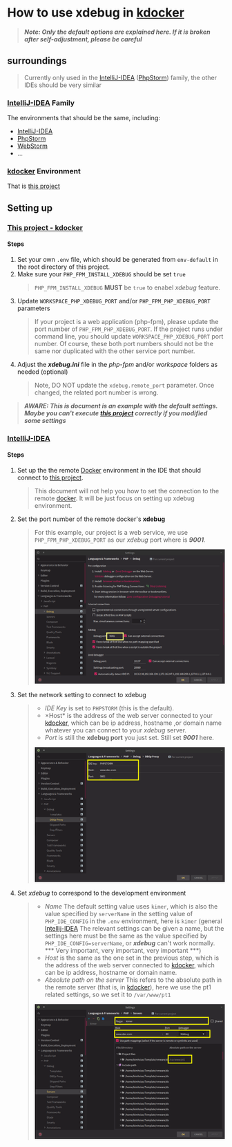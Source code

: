 # How to use xdebug in [kdocker]

> ***Note: Only the default options are explained here. If it is broken after self-adjustment, please be careful***

## surroundings

> Currently only used in the [IntelliJ-IDEA] ([PhpStorm]) family, the other IDEs should be very similar

### [IntelliJ-IDEA] Family

The environments that should be the same, including:

- [IntelliJ-IDEA]
- [PhpStorm]
- [WebStorm]
- ...

### [kdocker] Environment

That is [this project][kdocker]

## Setting up

### [This project - kdocker][kdocker]

#### Steps

1. Set your own `.env` file, which should be generated from `env-default` in the root directory of this project.
1. Make sure your `PHP_FPM_INSTALL_XDEBUG` should be set `true`
    > `PHP_FPM_INSTALL_XDEBUG` **MUST** be `true` to enabel *xdebug* feature.
1. Update `WORKSPACE_PHP_XDEBUG_PORT` and/or `PHP_FPM_PHP_XDEBUG_PORT` parameters
    > If your project is a web application (php-fpm), please update the port number of `PHP_FPM_PHP_XDEBUG_PORT`. If the project runs under command line, you should update `WORKSPACE_PHP_XDEBUG_PORT` port number. Of course, these both port numbers should not be the same nor duplicated with the other service port number.
1. Adjust the ***xdebug.ini*** file in the *php-fpm* and/or *workspace* folders as needed (optional)
    > Note, DO NOT update the `xdebug.remote_port` parameter. Once changed, the related port number is wrong.

> ***AWARE: This is document is an example with the default settings. Maybe you can't execute [this project][kdocker] correctly if you modified some settings***

### [IntelliJ-IDEA]

#### Steps

1. Set up the the remote [Docker][kdocker] environment in the IDE that should connect to [this project][kdocker].
    > This document will not help you how to set the connection to the remote [docker][kdocker]. It will be just focus on setting up xdebug environment.
1. Set the port number of the remote docker's **xdebug**
    > For this example, our project is a web service, we use `PHP_FPM_PHP_XDEBUG_PORT` as our *xdebug* port where is ***9001***.
    >
    > ![Set xdebug port](../images/xdebug-1.png)
1. Set the network setting to connect to xdebug
    > - *IDE Key* is set to `PHPSTORM` (this is the default).
    > - ×Host* is the address of the web server connected to your [kdocker], which can be ip address, hostname ,or domain name whatever you can connect to your *xdebug* server.
    > - *Port* is still the **xdebug port** you just set. Still set ***9001*** here.
    >
    > ![Set xdebug connection method](../images/xdebug-2.png)
1. Set *xdebug* to correspond to the development environment
    > - *Name* The default setting value uses `kimer`, which is also the value specified by `serverName` in the setting value of `PHP_IDE_CONFIG` in the `.env` environment, here is `kimer` (general [Intellij-IDEA] The relevant settings can be given a name, but the settings here must be the same as the value specified by `PHP_IDE_CONFIG=serverName`, or ***xdebug*** can't work normally. *** Very important, very important, very important ***)
    > - *Host* is the same as the one set in the previous step, which is the address of the web server connected to [kdocker], which can be ip address, hostname or domain name.
    > - *Absolute path on the server* This refers to the absolute path in the remote server (that is, in [kdocker]), here we use the pt1 related settings, so we set it to `/var/www/pt1`
    >
    > ![Set server related mapping](../images/xdebug-3.png)

[intellij-idea]: https://www.jetbrains.com/idea/ "Intellij-IDEA"
[PhpStorm]: https://www.jetbrains.com/phpstorm/ "PhpStorm"
[WebStorm]: https://www.jetbrains.com/webstorm/ "WebStorm"
[kdocker]: https://github.com/poyhsiao/kdocker "kdocker"
